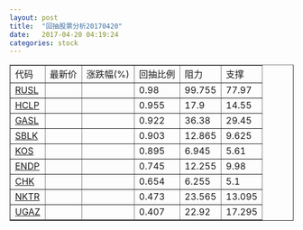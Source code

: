 ```yaml
---
layout: post
title:  "回抽股票分析20170420"
date:   2017-04-20 04:19:24
categories: stock
---
```

<script type="text/javascript">
var stockList = []
stockList.push('gb_rusl');
stockList.push('gb_hclp');
stockList.push('gb_gasl');
stockList.push('gb_sblk');
stockList.push('gb_kos');
stockList.push('gb_endp');
stockList.push('gb_chk');
stockList.push('gb_nktr');
stockList.push('gb_ugaz');
</script>
<table border="1">
 <tr>
 <td>代码</td>
 <td>最新价</td>
 <td>涨跌幅(%)</td>
 <td>回抽比例</td>
 <td>阻力</td>
 <td>支撑</td>
</tr>
  <tr id="rusl">
  <td><a href="http://stock.finance.sina.com.cn/usstock/quotes/RUSL.html" target="_blank">RUSL</a></td><td></td><td></td><td>0.98</td><td>99.755</td><td>77.97</td></tr>
  <tr id="hclp">
  <td><a href="http://stock.finance.sina.com.cn/usstock/quotes/HCLP.html" target="_blank">HCLP</a></td><td></td><td></td><td>0.955</td><td>17.9</td><td>14.55</td></tr>
  <tr id="gasl">
  <td><a href="http://stock.finance.sina.com.cn/usstock/quotes/GASL.html" target="_blank">GASL</a></td><td></td><td></td><td>0.922</td><td>36.38</td><td>29.45</td></tr>
  <tr id="sblk">
  <td><a href="http://stock.finance.sina.com.cn/usstock/quotes/SBLK.html" target="_blank">SBLK</a></td><td></td><td></td><td>0.903</td><td>12.865</td><td>9.625</td></tr>
  <tr id="kos">
  <td><a href="http://stock.finance.sina.com.cn/usstock/quotes/KOS.html" target="_blank">KOS</a></td><td></td><td></td><td>0.895</td><td>6.945</td><td>5.61</td></tr>
  <tr id="endp">
  <td><a href="http://stock.finance.sina.com.cn/usstock/quotes/ENDP.html" target="_blank">ENDP</a></td><td></td><td></td><td>0.745</td><td>12.255</td><td>9.98</td></tr>
  <tr id="chk">
  <td><a href="http://stock.finance.sina.com.cn/usstock/quotes/CHK.html" target="_blank">CHK</a></td><td></td><td></td><td>0.654</td><td>6.255</td><td>5.1</td></tr>
  <tr id="nktr">
  <td><a href="http://stock.finance.sina.com.cn/usstock/quotes/NKTR.html" target="_blank">NKTR</a></td><td></td><td></td><td>0.473</td><td>23.565</td><td>13.095</td></tr>
  <tr id="ugaz">
  <td><a href="http://stock.finance.sina.com.cn/usstock/quotes/UGAZ.html" target="_blank">UGAZ</a></td><td></td><td></td><td>0.407</td><td>22.92</td><td>17.295</td></tr>
</table>
